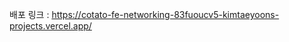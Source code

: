 배포 링크 : [https://cotato-fe-networking-83fuoucv5-kimtaeyoons-projects.vercel.app/
](https://cotato-fe-networking-git-main-kimtaeyoons-projects.vercel.app/)
